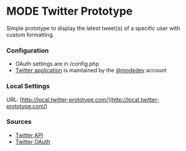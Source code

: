 # MODE Twitter Prototype
Simple prototype to display the latest tweet(s) of a specific user with custom formatting.

### Configuration
- OAuth settings are in /config.php
- [Twitter application](https://dev.twitter.com/apps/5343586/show) is maintained by the [@modedev](https://twitter.com/modedev) account

### Local Settings
URL: [http://local.twitter-prototype.com/](http://local.twitter-prototype.com/)

### Sources
- [Twitter API](https://dev.twitter.com/docs/api/1.1)
- [Twitter OAuth](https://github.com/abraham/twitteroauth)